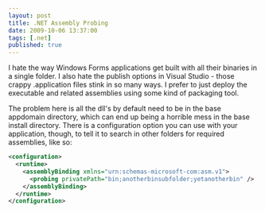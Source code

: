 ```yaml
---
layout: post
title: .NET Assembly Probing
date: 2009-10-06 13:37:00
tags: [.net]
published: true
---
```


I hate the way Windows Forms applications get built with all their binaries in a single folder. 
I also hate the publish options in Visual Studio - those crappy .application files stink in so 
many ways. I prefer to just deploy the executable and related assemblies using some kind of packaging tool.

The problem here is all the dll's by default need to be in the base appdomain directory, which 
can end up being a horrible mess in the base install directory. There is a configuration option 
you can use with your application, though, to tell it to search in other folders for required 
assemblies, like so:

```xml
<configuration>
  <runtime>
    <assemblyBinding xmlns="urn:schemas-microsoft-com:asm.v1">
      <probing privatePath="bin;anotherbinsubfolder;yetanotherbin" />
    </assemblyBinding>
  </runtime>
</configuration>
```